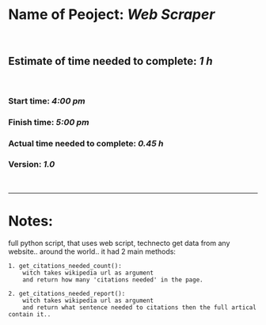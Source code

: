 # Name of Peoject: ***Web Scraper***

<br>

## Estimate of time needed to complete: ***1 h***

<br>

### Start time: ***4:00 pm***
### Finish time: ***5:00 pm***
### Actual time needed to complete: ***0.45 h***
### Version: ***1.0***


<br>
<hr>

# Notes:
full python script, that uses web script, technecto get data from any website.. around the world..
it had 2 main methods: 

    1. get_citations_needed_count():
        witch takes wikipedia url as argument
        and return how many 'citations needed' in the page.
    
    2. get_citations_needed_report():
        witch takes wikipedia url as argument
        and return what sentence needed to citations then the full artical contain it..